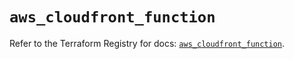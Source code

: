 # `aws_cloudfront_function`

Refer to the Terraform Registry for docs: [`aws_cloudfront_function`](https://registry.terraform.io/providers/hashicorp/aws/5.72.0/docs/resources/cloudfront_function).
